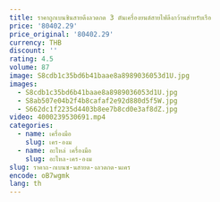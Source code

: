 ```yaml
---
title: ราคาถูกเบนซินสายดึงลวดกด 3 ตันเครื่องยนต์สายไฟดึงกว้านสําหรับเรือ
price: '80402.29'
price_original: '80402.29'
currency: THB
discount: ''
rating: 4.5
volume: 87
image: S8cdb1c35bd6b41baae8a8989036053d1U.jpg
images:
  - S8cdb1c35bd6b41baae8a8989036053d1U.jpg
  - S8ab507e04b2f4b8cafaf2e92d880d5f5W.jpg
  - S662dc1f2235d4403b8ee7b8cd0e3af8dZ.jpg
video: 4000239530691.mp4
categories:
  - name: เครื่องมือ
    slug: เคร-องม
  - name: อะไหล่ เครื่องมือ
    slug: อะไหล-เคร-องม
slug: ราคาถ-กเบนซ-นสายด-งลวดกด-นเคร
encode: oB7wgmk
lang: th
---
```

  